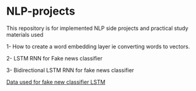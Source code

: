 # NLP-projects
This repository is for implemented NLP side projects and practical study materials used

1- How to create a word embedding layer ie converting words to vectors.

2- LSTM RNN for Fake news classifier

3- Bidirectional LSTM RNN for fake news classifier

[Data used for fake new classifier LSTM](https://www.kaggle.com/c/fake-news/data#)
